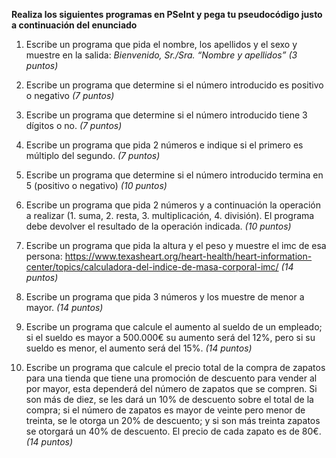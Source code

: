 **Realiza los siguientes programas en PSeInt y pega tu pseudocódigo justo a continuación del enunciado**

1. Escribe un programa que pida el nombre, los apellidos y el sexo y muestre en la salida: *Bienvenido, Sr./Sra. “Nombre y apellidos”
   (3 puntos)*


2. Escribe un programa que determine si el número introducido es positivo o negativo
   *(7 puntos)*


3. Escribe un programa que determine si el número introducido tiene 3 dígitos o no. *(7 puntos)*


4. Escribe un programa que pida 2 números e indique si el primero es múltiplo del segundo.
   *(7 puntos)*


5. Escribe un programa que determine si el número introducido termina en 5 (positivo o negativo)
   *(10 puntos)*


6. Escribe un programa que pida 2 números y a continuación la operación a realizar (1. suma, 2. resta, 3. multiplicación, 4. división). El programa debe devolver el resultado de la operación indicada.
   *(10 puntos)*


7. Escribe un programa que pida la altura y el peso y muestre el imc de esa persona:
   <https://www.texasheart.org/heart-health/heart-information-center/topics/calculadora-del-indice-de-masa-corporal-imc/>
   *(14 puntos)*


8. Escribe un programa que pida 3 números y los muestre de menor a mayor.
   *(14 puntos)*


9. Escribe un programa que calcule el aumento al sueldo de un empleado; si el sueldo es mayor a 500.000€ su aumento será del 12%, pero si su sueldo es menor, el aumento será del 15%.
   *(14 puntos)*


10. Escribe un programa que calcule el precio total de la compra de zapatos para una tienda que tiene una promoción de descuento para vender al por mayor, esta dependerá del número de zapatos que se compren. Si son más de diez, se les dará un 10% de descuento sobre el total de la compra; si el número de zapatos es mayor de veinte pero menor de treinta, se le otorga un 20% de descuento; y si son más treinta zapatos se otorgará un 40% de descuento. El precio de cada zapato es de 80€.
   *(14 puntos)*

